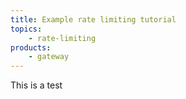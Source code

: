 ```yaml
---
title: Example rate limiting tutorial
topics:
    - rate-limiting
products:
    - gateway
---
```


This is a test
